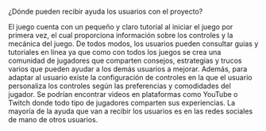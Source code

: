 ¿Dónde pueden recibir ayuda los usuarios con el proyecto?

El juego cuenta con un pequeño y claro tutorial al iniciar el juego por primera vez, el cual proporciona información sobre los controles y la mecánica del juego.
De todos modos, los usuarios pueden consultar guias y tutoriales en línea ya que como con todos los juegos se crea una comunidad de jugadores que comparten 
consejos, estrategias y trucos varios que pueden ayudar a los demás usuarios a mejorar. Además, para adaptar al usuario existe la configuración de controles 
en la que el usuario personaliza los controles según las preferencias y comodidades del jugador. Se podrían encontrar videos en plataformas como YouTube o 
Twitch donde todo tipo de jugadores comparten sus experiencias. La mayoría de la ayuda que van a recibir los usuarios es en las redes sociales de mano de 
otros usuarios.
